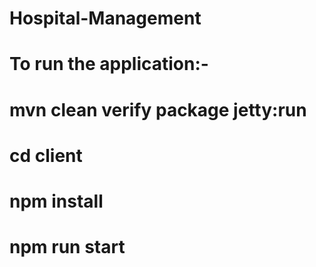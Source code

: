 # Hospital-Management

# To run the application:-
# mvn clean verify package jetty:run
# cd client
# npm install
# npm run start

